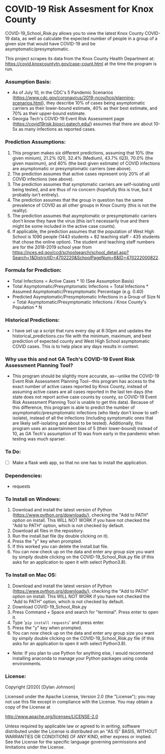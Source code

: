 # COVID-19 Risk Assesment for Knox County
COVID-19_School_Risk.py allows you to view the latest Knox County COVID-19 data, as well as calculate the expected number of people in a 
group of a given size that would have COVID-19 and be asymptomatic/presymptomatic.

This project scrapes its data from the Knox County Health Department at: https://covid.knoxcountytn.gov/case-count.html at the time the program is run.

###  Assumption Basis:
* As of July 10, in the CDC's 5 Pandemic Scenarios (https://www.cdc.gov/coronavirus/2019-ncov/hcp/planning-scenarios.html), they describe 10% of cases being asymptomatic carriers as their lower-bound estimate, 40% as their best estimate, and 70% as their upper-bound estimate. 
* Georgia Tech's COVID-19 Event Risk Assessment page (https://covid19risk.biosci.gatech.edu/) assumes that there are about 10-5x as many infections as reported cases.
### Prediction Assumptions:
1) This program makes six different predictions, assuming that 10% (the given minium), 21.2% (Q1), 32.4% (Medium), 43.7% (Q3), 70.0% (the given maximum), and 40% (the best given estimate) of COVID infections are asymptomatic or presymptomatic carriers (see above).
2) The prediction assumes that active cases represent only 20% of all COVID infections (see above).
2) The prediction assumes that symptomatic carriers are self-isolating until being tested, and are thus of no concern (hopefully this is true, but it probably isn't entirely).
3) The prediction assumes that the group in question has the same prevalence of COVID as all other groups in Knox County (this is not the reality).
4) The prediction assumes that asymptomatic or presymptomatic carriers don't know they have the virus (this isn't necessarily true and there might be some included in the active case counts).
5) If applicable, the prediction assumes that the population of West High School is 1090 people (1443 students + 82 teaching staff - 435 students that chose the online option). The student and teaching staff numbers are for the 2018-2019 school year from https://nces.ed.gov/ccd/schoolsearch/school_detail.asp?Search=1&DistrictID=4702220&SchoolPageNum=6&ID=470222000822.


### Formula for Prediction:
* Total Infections = Active Cases \* 10 (See Assumption Basis)
* Total Asymptomatic/Presymptomatic Infections = Total Infections \* Assumed Asymptomatic/Presymptomatic Percentage (e.g. 0.40) 
* Predicted Asymptomatic/Presymptomatic Infections in a Group of Size N =  Total Asymptomatic/Presymptomatic Infections / Knox County's Population * N

### Historical Predictions:
* I have set up a script that runs every day at 8:30pm and updates the historical_predictions.csv file with the minimum, maximum, and best prediction of expected county and West High School asymptomatic COVID cases. This is to help place any days results in context.

### Why use this and not GA Tech's COVID-19 Event Risk Assessment Planning Tool?
* This program should be slightly more accurate, as--unlike the COVID-19 Event Risk Assessment Planning Tool--this program has access to the exact number of active cases reported by Knox County, instead of assuming active cases are all cases reported in the last ten days (the state does not report active case counts by county, so COVID-19 Event Risk Assessment Planning Tool is unable to get this data). Because of this difference, this program is able to predict the number of asymptomatic/presymptomatic infections (who likely don't know to self-isolate), instead of all the infections (including symptomatic ones that are likely self-isolating and about to be tested). Additionally, this program uses an assertainment bias of 5 (their lower-bound) instead of 10, as GA Tech's assumption of 10 was from early in the pandemic when testing was much sparser. 

### To Do:
- [ ] Make a flask web app, so that no one has to install the application.

### Dependencies:
* requests 

### To Install on Windows: 
1) Download and install the latest version of Python (https://www.python.org/downloads/), checking the "Add to PATH" option on install. This WILL NOT WORK if you have not checked the "Add to PATH" option, which is not checked by default.
2) Download all files in the repository.
3) Run the install.bat file (by double clicking on it).
4) Press the "y" key when prompted.
5) If this worked you can delete the install.bat file.
6) You can now check up on the data and enter any group size you want by simpily double clicking on the COVID-19_School_Risk.py file (if this asks for an application to open it with select Python3.8).

### To Install on Mac OS:
1) Download and install the latest version of Python (https://www.python.org/downloads/), checking the "Add to PATH" option on install. This WILL NOT WORK if you have not checked the "Add to PATH" option, which is not checked by default.
2) Download COVID-19_School_Risk.py
3) Press Command + Space and search for "terminal". Press enter to open it.
4) Type '`pip install requests`' and press enter. 
5) Press the "y" key when prompted.
6) You can now check up on the data and enter any group size you want by simpily double clicking on the COVID-19_School_Risk.py file (if this asks for an application to open it with select Python3.8).

* Note: If you plan to use Python for anything else, I would recommend installing anaconda to manage your Python packages using conda environments.

### License:
Copyright [2020] [Dylan Johnson]

Licensed under the Apache License, Version 2.0 (the "License");
you may not use this file except in compliance with the License.
You may obtain a copy of the License at

http://www.apache.org/licenses/LICENSE-2.0

Unless required by applicable law or agreed to in writing, software
distributed under the License is distributed on an "AS IS" BASIS,
WITHOUT WARRANTIES OR CONDITIONS OF ANY KIND, either express or implied.
See the License for the specific language governing permissions and
limitations under the License.
